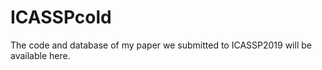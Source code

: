 # ICASSPcold
The code and database of my paper we submitted to ICASSP2019 will be available here.


